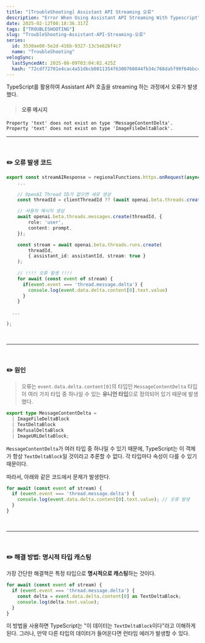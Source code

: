 ```yaml
---
title: "[TroubleShooting] Assistant API Streaming 오류"
description: "Error When Using Assistant API Streaming With Typescript"
date: 2025-02-12T08:18:36.317Z
tags: ["TROUBLESHOOTING"]
slug: "TroubleShooting-Assistant-API-Streaming-오류"
series:
  id: 3530ae60-5e2d-416b-9327-13c5e62bf4c7
  name: "TroubleShooting"
velogSync:
  lastSyncedAt: 2025-08-09T03:04:02.425Z
  hash: "72cdf72701e4cac4a51dbcb0811354f6300760844fb34c768da5f99f64bbc43d"
---
```


TypeScript를 활용하여 Assistant API 호출을 streaming 하는 과정에서 오류가 발생했다.


>#### 오류 메시지
```
Property 'text' does not exist on type 'MessageContentDelta'.
Property 'text' does not exist on type 'ImageFileDeltaBlock'.
```

---

<br>

### ✏️ 오류 발생 코드 
```typescript
export const streamAIResponse = regionalFunctions.https.onRequest(async (req, resp) => {
	...
  
    // OpenAI Thread ID가 없으면 새로 생성
    const threadId = clientThreadId ?? (await openai.beta.threads.create({})).id;

    // 사용자 메시지 생성
    await openai.beta.threads.messages.create(threadId, {
    	role: 'user',
	    content: prompt,
	});

	const stream = await openai.beta.threads.runs.create(
    	threadId,
    	{ assistant_id: assistantId, stream: true }
  	);
	
  	// !!!! 오류 발생 !!!!
  	for await (const event of stream) {
      if(event.event === 'thread.message.delta') {
        console.log(event.data.delta.content[0].text.value)
      } 
    }
  
  ...

);
```

<br>

---

<br>

### ✏️ 원인

> 오류는 `event.data.delta.content[0]`의 타입인 `MessageContentDelta` 타입이 여러 가지 타입 중 하나일 수 있는 **유니언 타입**으로 정의되어 있기 때문에 발생했다. 

```typescript
export type MessageContentDelta =
  | ImageFileDeltaBlock
  | TextDeltaBlock
  | RefusalDeltaBlock
  | ImageURLDeltaBlock;
```

`MessageContentDelta`가 여러 타입 중 하나일 수 있기 때문에, TypeScript는 이 객체가 항상 `TextDeltaBlock`일 것이라고 추론할 수 없다. 각 타입마다 속성이 다를 수 있기 때문이다.

따라서, 아래와 같은 코드에서 문제가 발생한다.

```typescript
for await (const event of stream) {
  if (event.event === 'thread.message.delta') {
    console.log(event.data.delta.content[0].text.value); // 오류 발생
  }
}
```

<br>

---

<br>

### ✏️ 해결 방법: 명시적 타입 캐스팅
가장 간단한 해결책은 특정 타입으로 **명시적으로 캐스팅**하는 것이다.

```typescript
for await (const event of stream) {
  if (event.event === 'thread.message.delta') {
    const delta = event.data.delta.content[0] as TextDeltaBlock;
    console.log(delta.text.value);
  }
}
```
이 방법을 사용하면 TypeScript는 "이 데이터는 `TextDeltaBlock`이다"라고 이해하게 된다. 그러나, 만약 다른 타입의 데이터가 들어온다면 런타임 에러가 발생할 수 있다.


